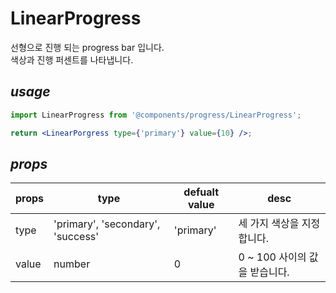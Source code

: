 # LinearProgress

선형으로 진행 되는 progress bar 입니다.  
색상과 진행 퍼센트를 나타냅니다.

## _usage_

```jsx
import LinearProgress from '@components/progress/LinearProgress';

return <LinearPorgress type={'primary'} value={10} />;
```

## _props_

| props | type                              | defualt value | desc                          |
| ----- | --------------------------------- | ------------- | ----------------------------- |
| type  | 'primary', 'secondary', 'success' | 'primary'     | 세 가지 색상을 지정합니다.    |
| value | number                            | 0             | 0 ~ 100 사이의 값을 받습니다. |
